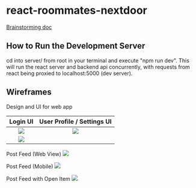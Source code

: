 # react-roommates-nextdoor

[Brainstorming doc](https://docs.google.com/document/d/1K3vOfS0cWp-fCUPLk7bPFyV6mG-FZxe4IdsRv_nAPJA/edit?usp=sharing)

## How to Run the Development Server
cd into server/ from root in your terminal and execute "npm run dev". This will run the react server and backend api concurrently, with requests from react being proxied to localhost:5000 (dev server).

## Wireframes 

Design and UI for web app

Login UI             |  User Profile / Settings UI
:-------------------------:|:-------------------------:
![](https://i.imgur.com/LHZl3QB.png)  |  ![](https://i.imgur.com/be3M0uO.png)
| ![](https://i.imgur.com/amQgdWh.png) 

Post Feed (Web View)
![](https://imgur.com/ovRuLZM.png)

Post Feed (Mobile)
![](https://imgur.com/vnJLdFt.png)

Post Feed with Open Item
![](https://imgur.com/Ht1M3ER.png)
